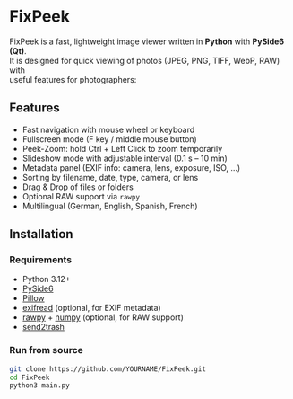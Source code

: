 # FixPeek

FixPeek is a fast, lightweight image viewer written in **Python** with **PySide6 (Qt)**.  
It is designed for quick viewing of photos (JPEG, PNG, TIFF, WebP, RAW) with  
useful features for photographers:

## Features
- Fast navigation with mouse wheel or keyboard
- Fullscreen mode (F key / middle mouse button)
- Peek-Zoom: hold Ctrl + Left Click to zoom temporarily
- Slideshow mode with adjustable interval (0.1 s – 10 min)
- Metadata panel (EXIF info: camera, lens, exposure, ISO, …)
- Sorting by filename, date, type, camera, or lens
- Drag & Drop of files or folders
- Optional RAW support via `rawpy`
- Multilingual (German, English, Spanish, French)

## Installation
### Requirements
- Python 3.12+
- [PySide6](https://pypi.org/project/PySide6/)
- [Pillow](https://pypi.org/project/Pillow/)
- [exifread](https://pypi.org/project/ExifRead/) (optional, for EXIF metadata)
- [rawpy](https://pypi.org/project/rawpy/) + [numpy](https://pypi.org/project/numpy/) (optional, for RAW support)
- [send2trash](https://pypi.org/project/Send2Trash/)

### Run from source
```bash
git clone https://github.com/YOURNAME/FixPeek.git
cd FixPeek
python3 main.py